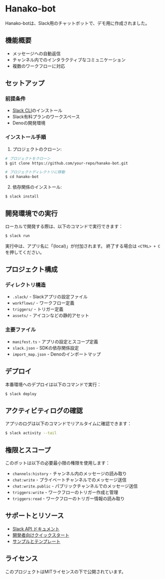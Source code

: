 # Hanako-bot

Hanako-botは、Slack用のチャットボットで、デモ用に作成されました。

## 機能概要

- メッセージへの自動返信
- チャンネル内でのインタラクティブなコミュニケーション
- 複数のワークフローに対応

## セットアップ

### 前提条件

- [Slack CLI](https://api.slack.com/automation/cli)のインストール
- Slack有料プランのワークスペース
- Denoの開発環境

### インストール手順

1. プロジェクトのクローン:
```zsh
# プロジェクトをクローン
$ git clone https://github.com/your-repo/hanako-bot.git

# プロジェクトディレクトリに移動
$ cd hanako-bot
```

2. 依存関係のインストール:
```zsh
$ slack install
```

## 開発環境での実行

ローカルで開発する際は、以下のコマンドで実行できます：

```zsh
$ slack run
```

実行中は、アプリ名に「(local)」が付加されます。
終了する場合は `<CTRL> + C` を押してください。

## プロジェクト構成

### ディレクトリ構造

- `.slack/` - Slackアプリの設定ファイル
- `workflows/` - ワークフロー定義
- `triggers/` - トリガー定義
- `assets/` - アイコンなどの静的アセット

### 主要ファイル

- `manifest.ts` - アプリの設定とスコープ定義
- `slack.json` - SDKの依存関係設定
- `import_map.json` - Denoのインポートマップ

## デプロイ

本番環境へのデプロイは以下のコマンドで実行：

```zsh
$ slack deploy
```

## アクティビティログの確認

アプリのログは以下のコマンドでリアルタイムに確認できます：

```zsh
$ slack activity --tail
```

## 権限とスコープ

このボットは以下の必要最小限の権限を使用します：

- `channels:history` - チャンネル内のメッセージの読み取り
- `chat:write` - プライベートチャンネルでのメッセージ送信
- `chat:write.public` - パブリックチャンネルでのメッセージ送信
- `triggers:write` - ワークフローのトリガー作成と管理
- `triggers:read` - ワークフローのトリガー情報の読み取り

## サポートとリソース

- [Slack API ドキュメント](https://api.slack.com/automation)
- [開発者向けクイックスタート](https://api.slack.com/automation/quickstart)
- [サンプルとテンプレート](https://api.slack.com/automation/samples)

## ライセンス

このプロジェクトはMITライセンスの下で公開されています。
